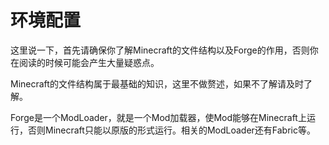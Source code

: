 # 环境配置

这里说一下，首先请确保你了解Minecraft的文件结构以及Forge的作用，否则你在阅读的时候可能会产生大量疑惑点。

Minecraft的文件结构属于最基础的知识，这里不做赘述，如果不了解请及时了解。

Forge是一个ModLoader，就是一个Mod加载器，使Mod能够在Minecraft上运行，否则Minecraft只能以原版的形式运行。相关的ModLoader还有Fabric等。
